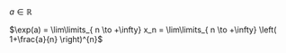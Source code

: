 $a \in \mathbb{R}$

$\exp(a) = \lim\limits_{ n \to +\infty} x_n = \lim\limits_{ n \to +\infty} \left( 1+\frac{a}{n} \right)^{n}$ 